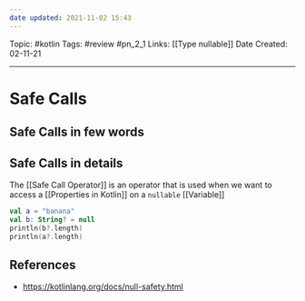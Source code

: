 ```yaml
---
date updated: 2021-11-02 15:43
---
```


Topic: #kotlin
Tags: #review #pn_2_1
Links: [[Type nullable]]
Date Created: 02-11-21

---

# Safe Calls

## Safe Calls in few words

## Safe Calls in details

The [[Safe Call Operator]] is an operator that is used when we want to access a [[Properties in Kotlin]] on a `nullable` [[Variable]]

```kotlin
val a = "banana"
val b: String? = null
println(b?.length)
println(a?.length)
```

## References

- <https://kotlinlang.org/docs/null-safety.html>
